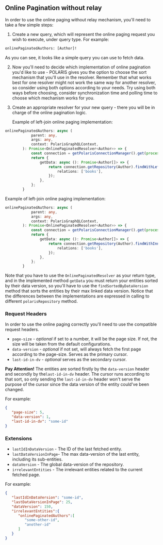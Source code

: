 ## Online Pagination without relay

In order to use the online paging without relay mechanism, you'll need to take a few simple steps:
1. Create a new query, which will represent the online paging request you wish to execute, under query type.
   For example:
```graphql
onlinePaginatedAuthors: [Author]!
```
As you can see, it looks like a simple query you can use to fetch data.

2. Now you'll need to decide which implementation of online pagination you'd like to use - POLARIS gives you the
   option to choose the sort mechanism that you'll use in the resolver. Remember that what works best for one resolver
   might not work the same way for another resolver, so consider using both options according to your needs. Try
   using both ways before choosing, consider synchronization time and polling time to choose which mechanism works for you.
   
2. Create an appropriate resolver for your new query - there you will be in charge of the online pagination logic.
   
   Example of left-join online paging implementation:
```typescript
onlinePaginatedAuthors: async (
            parent: any,
            args: any,
            context: PolarisGraphQLContext,
        ): Promise<OnlinePaginatedResolver<Author>> => {
            const connection = getPolarisConnectionManager().get(process.env.SCHEMA_NAME);
            return {
                getData: async (): Promise<Author[]> => {
                    return connection.getRepository(Author).findWithLeftJoinSortedByDataVersion(context, {
                        relations: ['books'],
                    });
                },
            };
        }
```   

   Example of left-join online paging implementation:
```typescript
onlinePaginatedAuthors: async (
            parent: any,
            args: any,
            context: PolarisGraphQLContext,
        ): Promise<OnlinePaginatedResolver<Author>> => {
            const connection = getPolarisConnectionManager().get(process.env.SCHEMA_NAME);
            return {
                getData: async (): Promise<Author[]> => {
                    return connection.getRepository(Author).findWithInnerJoinSortedByDataVersion(context, {
                        relations: ['books'],
                    });
                },
            };
        }
```  

Note that you have to use the `OnlinePaginatedResolver` as your return type, and in the implemented method `getData` you must return your entities sorted by their data version, so you'll have to use the `findSortedByDataVersion` method that sorts the entities by their max linked data version.
Notice that the differences between the implementations are expressed in calling to different `polarisRepository` method.
### Request Headers

In order to use the online paging correctly you'll need to use the compatible request headers.
- `page-size` - *optional* if set to a number, it will be the page size. If not, the size will be taken from the default configurations.
- `data-version` - *optional* if not set, will always fetch the first page according to the page-size. Serves as the primary cursor.
- `last-id-in-dv` - *optional* serves as the secondary cursor.


**Pay Attention!** The entities are sorted firstly by the `data-version` header and secondly by the`last-id-in-dv` header.
The cursor runs according to that sort, so only sending the `last-id-in-dv` header won't serve the purpose of the cursor since the data version of the entity could've been changed.

For example:
```json
{
   "page-size": 5,
   "data-version": 1,
   "last-id-in-dv": "some-id"
}
```

### Extensions
- `lastIdInDataVersion` - The ID of the last fetched entity.
- `lastDataVersionInPage`- The max data-version of the last entity, including its sub-entities.
- `dataVersion` - The global data-version of the repository.
- `irrelevantEntities` - The irrelevant entities related to the current fetched page.

For example:
```json
{
   "lastIdInDataVersion": "some-id",
   "lastDataVersionInPage": 25,
   "dataVersion": 150,
   "irrelevantEntities":{
      "onlinePaginatedAuthors":[
         "some-other-id",
         "another-id"
      ] 
   } 
}
```
